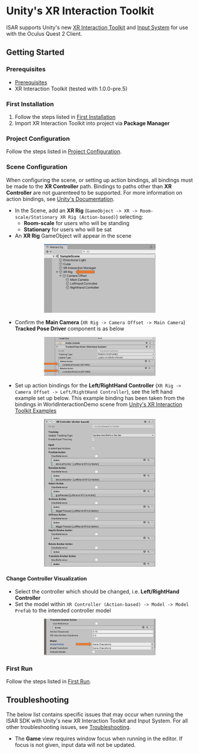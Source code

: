 # Unity's XR Interaction Toolkit

ISAR supports Unity's new [XR Interaction Toolkit](https://docs.unity3d.com/Packages/com.unity.xr.interaction.toolkit@0.9/manual/index.html) and [Input System](https://docs.unity3d.com/Packages/com.unity.inputsystem@1.0/manual/QuickStartGuide.html) for use with the Oculus Quest 2 Client.

## Getting Started
### Prerequisites

- [Prerequisites](../README.md#prerequisites)
- XR Interaction Toolkit (tested with 1.0.0-pre.5)

### First Installation

1. Follow the steps listed in [First Installation](../README.md#first-installation)
2. Import XR Interaction Toolkit into project via **Package Manager**

### Project Configuration

Follow the steps listed in [Project Configuration](../README.md#project-configuration).

### Scene Configuration

When configuring the scene, or setting up action bindings, all bindings must be made to the **XR Controller** path. Bindings to paths other than **XR Controller** are not guarenteed to be supported. For more information on action bindings, see [Unity's Documentation](https://docs.unity3d.com/Packages/com.unity.inputsystem@0.2/manual/ActionBindings.html). 

- In the Scene, add an **XR Rig** (`GameObject -> XR -> Room-scale/Stationary XR Rig (Action-based)`) selecting:
	- **Room-scale** for users who will be standing
	- **Stationary** for users who will be sat
- An **XR Rig** GameObject will appear in the scene

<p align="center">
	<img src="images/xr_interaction_toolkit_rig.png" width="300px">
</p>

- Confirm the **Main Camera** (`XR Rig -> Camera Offset -> Main Camera`) **Tracked Pose Driver** component is as below

<p align="center">
	<img src="images/xr_interaction_toolkit_camera.png" width="300px">
</p>

- Set up action bindings for the **Left/RightHand Controller** (`XR Rig -> Camera Offset -> Left/RightHand Controller`), see the left hand example set up below. This example binding has been taken from the bindings in WorldInteractionDemo scene from [Unity's XR Interaction Toolkit Examples](https://github.com/Unity-Technologies/XR-Interaction-Toolkit-Examples)

<p align="center">
	<img src="images/xr_interaction_toolkit_controller.png" width="300px">
</p>

#### Change Controller Visualization

- Select the controller which should be changed, i.e. **Left/RightHand Controller**
- Set the model within `XR Controller (Action-based) -> Model -> Model Prefab` to the intended controller model

<p align="center">
	<img src="images/xr_interaction_toolkit_controller_model.png" width="300px">
</p>

### First Run

Follow the steps listed in [First Run](../README.md#first-run).


## Troubleshooting
The below list contains specific issues that may occur when running the ISAR SDK with Unity's new XR Interaction Toolkit and Input System. For all other troubleshooting issues, see [Troubleshooting](../README.md#troubleshooting).

-  The **Game** view requires window focus when running in the editor. If focus is not given, input data will not be updated.